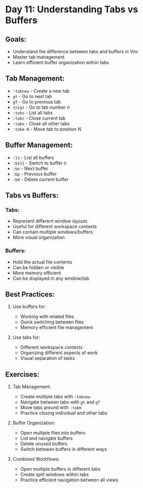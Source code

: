 # Day 11: Understanding Tabs vs Buffers

## Goals:

- Understand the difference between tabs and buffers in Vim
- Master tab management
- Learn efficient buffer organization within tabs

## Tab Management:

- `:tabnew` - Create a new tab
- `gt` - Go to next tab
- `gT` - Go to previous tab
- `{n}gt` - Go to tab number n
- `:tabs` - List all tabs
- `:tabc` - Close current tab
- `:tabo` - Close all other tabs
- `:tabm N` - Move tab to position N

## Buffer Management:

- `:ls` - List all buffers
- `:b{n}` - Switch to buffer n
- `:bn` - Next buffer
- `:bp` - Previous buffer
- `:bd` - Delete current buffer

## Tabs vs Buffers:

### Tabs:

- Represent different window layouts
- Useful for different workspace contexts
- Can contain multiple windows/buffers
- More visual organization

### Buffers:

- Hold the actual file contents
- Can be hidden or visible
- More memory efficient
- Can be displayed in any window/tab

## Best Practices:

1. Use buffers for:

   - Working with related files
   - Quick switching between files
   - Memory efficient file management

2. Use tabs for:
   - Different workspace contexts
   - Organizing different aspects of work
   - Visual separation of tasks

## Exercises:

1. Tab Management:

   - Create multiple tabs with `:tabnew`
   - Navigate between tabs with `gt` and `gT`
   - Move tabs around with `:tabm`
   - Practice closing individual and other tabs

2. Buffer Organization:

   - Open multiple files into buffers
   - List and navigate buffers
   - Delete unused buffers
   - Switch between buffers in different ways

3. Combined Workflows:
   - Open multiple buffers in different tabs
   - Create split windows within tabs
   - Practice efficient navigation between all views
